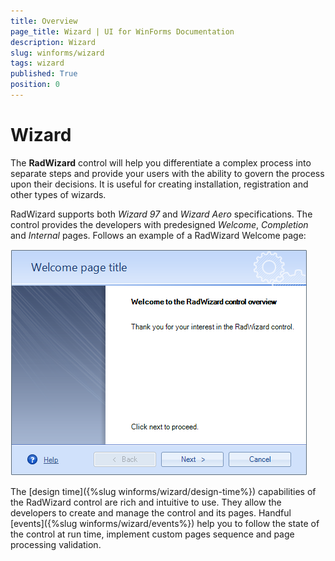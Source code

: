 ```yaml
---
title: Overview
page_title: Wizard | UI for WinForms Documentation
description: Wizard
slug: winforms/wizard
tags: wizard
published: True
position: 0
---
```


# Wizard


The __RadWizard__ control will help you differentiate a complex process into separate steps and provide your users with the ability to govern the process upon their decisions. It is useful for creating  installation, registration and other types of wizards.
        

RadWizard supports both *Wizard 97* and *Wizard Aero* specifications. The control provides the developers with predesigned *Welcome*, *Completion* and *Internal* pages. Follows an example of a RadWizard Welcome page:
        

![wizard-overview](images/wizard-overview.png)

The [design time]({%slug winforms/wizard/design-time%}) capabilities of the RadWizard control are rich and intuitive to use. They allow the developers to create and manage the control and its pages. Handful [events]({%slug winforms/wizard/events%}) help you to follow the state of the control at run time, implement custom pages sequence and page processing validation.
        
